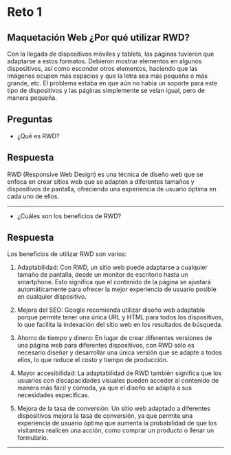 # Reto 1

## Maquetación Web ¿Por qué utilizar RWD?

Con la llegada de dispositivos móviles y tablets, las páginas tuvieron que adaptarse a estos formatos. Debieron mostrar elementos en algunos dispositivos, así como esconder otros elementos, haciendo que las imágenes ocupen más espacios y que la letra sea más pequeña o más grande, etc. El problema estaba en que aún no había un soporte para este tipo de dispositivos y las páginas simplemente se veían igual, pero de manera pequeña.

## Preguntas

- ¿Qué es RWD?
## Respuesta
RWD (Responsive Web Design) es una técnica de diseño web que se enfoca en crear sitios web que se adapten a diferentes tamaños y dispositivos de pantalla, ofreciendo una experiencia de usuario óptima en cada uno de ellos.

---

- ¿Cuáles son los beneficios de RWD?
## Respuesta

Los beneficios de utilizar RWD son varios:

1. Adaptabilidad: Con RWD, un sitio web puede adaptarse a cualquier tamaño de pantalla, desde un monitor de escritorio hasta un smartphone. Esto significa que el contenido de la página se ajustará automáticamente para ofrecer la mejor experiencia de usuario posible en cualquier dispositivo.

2. Mejora del SEO: Google recomienda utilizar diseño web adaptable porque permite tener una única URL y HTML para todos los dispositivos, lo que facilita la indexación del sitio web en los resultados de búsqueda.

3. Ahorro de tiempo y dinero: En lugar de crear diferentes versiones de una página web para diferentes dispositivos, con RWD sólo es necesario diseñar y desarrollar una única versión que se adapte a todos ellos, lo que reduce el costo y tiempo de producción.

4. Mayor accesibilidad: La adaptabilidad de RWD también significa que los usuarios con discapacidades visuales pueden acceder al contenido de manera más fácil y cómoda, ya que el diseño se adapta a sus necesidades específicas.

5. Mejora de la tasa de conversión: Un sitio web adaptado a diferentes dispositivos mejora la tasa de conversión, ya que permite una experiencia de usuario óptima que aumenta la probabilidad de que los visitantes realicen una acción, como comprar un producto o llenar un formulario.

---